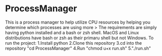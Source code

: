 # ProcessManager

This is a process manager to help utilize CPU resources by helping you determine which processes are using more >
The requirements are simply having python installed and a bash or zsh shell.
MacOS and Linux distributions have bash or zsh as their primaru shell but not Windows.
To run the project:
1.Install python
2.Clone this repository
3.cd into the repository "cd ProcessManager"
4.Run "chmod u+x run.sh"
5."./run.sh"
